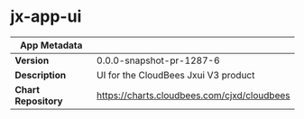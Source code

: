 # jx-app-ui

|App Metadata||
|---|---|
| **Version** | 0.0.0-snapshot-pr-1287-6 |
| **Description** | UI for the CloudBees Jxui V3 product |
| **Chart Repository** | https://charts.cloudbees.com/cjxd/cloudbees |
